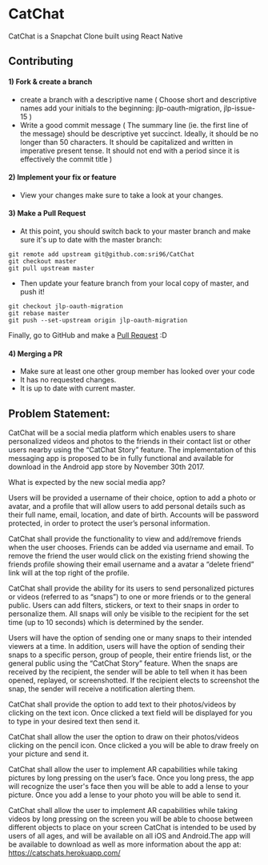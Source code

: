 # CatChat
CatChat is a Snapchat Clone built using React Native 

## Contributing
#### 1) Fork & create a branch 
- create a branch with a descriptive name ( Choose short and descriptive names add your initials to the beginning: jlp-oauth-migration, jlp-issue-15 )
- Write a good commit message ( The summary line (ie. the first line of the message) should be descriptive yet succinct. Ideally, it should be no longer than 50 characters. It should be capitalized and written in imperative present tense. It should not end with a period since it is effectively the commit title )

#### 2)  Implement your fix or feature 
-  View your changes make sure to take a look at your changes. 

#### 3) Make a Pull Request
- At this point, you should switch back to your master branch and make sure it's up to date with the master branch:
```
git remote add upstream git@github.com:sri96/CatChat
git checkout master
git pull upstream master
```
- Then update your feature branch from your local copy of master, and push it!
```
git checkout jlp-oauth-migration
git rebase master
git push --set-upstream origin jlp-oauth-migration 
```

Finally, go to GitHub and make a [Pull Request](https://help.github.com/articles/creating-a-pull-request/) :D

#### 4) Merging a PR 
- Make sure at least one other group member has looked over your code
- It has no requested changes.
- It is up to date with current master.






## Problem Statement:

CatChat will be a social media platform which enables users to share personalized videos and photos to the friends in their contact list or other users nearby using the “CatChat Story” feature. The implementation of this messaging app is proposed to be in fully functional and available for download in the Android app store by November 30th 2017.

What is expected by the new social media app?

Users will be provided a username of their choice, option to add a photo or avatar, and a profile that will allow users to add personal details such as their full name, email, location, and date of birth. Accounts will be password protected, in order to protect the user’s personal information.

CatChat shall provide the functionality to view and add/remove friends when the user chooses. Friends can be added via username and email. To remove the friend the user would click on the existing friend showing the friends profile showing their email username and a avatar a “delete friend” link will at the top right of the profile.

CatChat shall provide the ability for its users to send personalized pictures or videos (referred to as “snaps”) to one or more friends or to the general public. Users can add filters, stickers, or text to their snaps in order to personalize them. All snaps will only be visible to the recipient for the set time (up to 10 seconds) which is determined by the sender.

Users will have the option of sending one or many snaps to their intended viewers at a time. In addition, users will have the option of sending their snaps to a specific person, group of people, their entire friends list, or the general public using the “CatChat Story” feature. When the snaps are received by the recipient, the sender will be able to tell when it has been opened, replayed, or screenshotted. If the recipient elects to screenshot the snap, the sender will receive a notification alerting them.

CatChat shall provide the option to add text to their photos/videos by clicking on the text icon. Once clicked a text field will be displayed for you to type in your desired text then send it.

CatChat shall allow the user the option to draw on their photos/videos clicking on the pencil icon. Once clicked a you will be able to draw freely on your picture and send it.

CatChat shall allow the user to implement AR capabilities while taking pictures by long pressing on the user’s face. Once you long press, the app will recognize the user's face then you will be able to add a lense to your picture. Once you add a lense to your photo you will be able to send it.

CatChat shall allow the user to implement AR capabilities while taking videos by long pressing on the screen you will be able to choose between different objects to place on your screen CatChat is intended to be used by users of all ages, and will be available on all iOS and Android.The app will be available to download as well as more information about the app at:  https://catschats.herokuapp.com/

